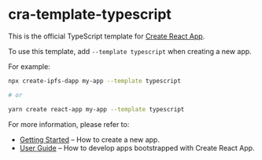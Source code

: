 # cra-template-typescript

This is the official TypeScript template for [Create React App](https://github.com/waylad/create-ipfs-dapp).

To use this template, add `--template typescript` when creating a new app.

For example:

```sh
npx create-ipfs-dapp my-app --template typescript

# or

yarn create react-app my-app --template typescript
```

For more information, please refer to:

- [Getting Started](https://create-ipfs-dapp.dev/docs/getting-started) – How to create a new app.
- [User Guide](https://create-ipfs-dapp.dev) – How to develop apps bootstrapped with Create React App.
